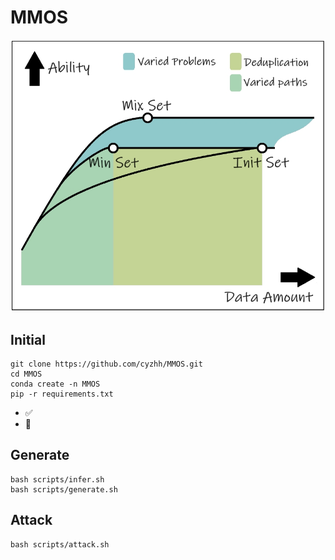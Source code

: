# MMOS

![](./images/first_table.png)


## Initial

    git clone https://github.com/cyzhh/MMOS.git
    cd MMOS
    conda create -n MMOS 
    pip -r requirements.txt


- ✅ 
- 🔲 

## Generate 

    bash scripts/infer.sh
    bash scripts/generate.sh

## Attack

    bash scripts/attack.sh


